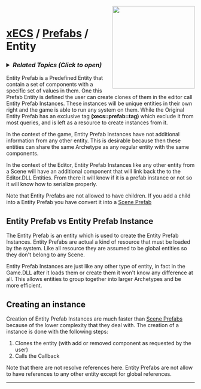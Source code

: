 <img src="https://i.imgur.com/TyjrCTS.jpg" align="right" width="220px" /><br>
# [xECS](xecs.md) / [Prefabs](xecs_prefab.md) / Entity

<h3><details><summary><i><b>Related Topics </b>(Click to open)</i></summary>

* [Component Serialization](xecs_component_serialization.md)
* [Component Properties](xecs_component_properties.md)
* [Component Typedef](xecs_component_typedef.md)
* [Scene entity references](ecs_scene_entity_references.md)
* [Scene Ranges](xecs_scene_ranges.md)
* [Scene file format, details about entities](xecs_scene_serialization_entity.md)
</details></h3>

Entity Prefab is a Predefined Entity that contain a set of components with a specific set of values in them. One this Prefab Entity is defined the user can create clones of them in the editor call Entity Prefab Instances. These instances will be unique entities in their own right and the game is able to run any system on them. While the Original Entity Prefab has an exclusive tag **(xecs::prefab::tag)** which exclude it from most queries, and is left as a resource to create instances from it.

In the context of the game, Entity Prefab Instances have not additional information from any other entity. This is desirable because then these entities can share the same Archetype as any regular entity with the same components. 

In the context of the Editor, Entity Prefab Instances like any other entity from a Scene will have an additional component that will link back the to the Editor.DLL Entities. From there it will know if it is a prefab instance or not so it will know how to serialize properly.

Note that Entity Prefabs are not allowed to have children. If you add a child into a Entity Prefab you have convert it into a [Scene Prefab](xecs_prefab_scene.md)

## Entity Prefab vs Entity Prefab Instance

The Entity Prefab is an entity which is used to create the Entity Prefab Instances. Entity Prefabs are actual a kind of resource that must be loaded by the system. Like all resource they are assumed to be global entities so they don't belong to any Scene. 

Entity Prefab Instances are just like any other type of entity, in fact in the Game.DLL after it loads them or create them it won't know any difference at all. This allows entities to group together into larger Archetypes and be more efficient.

## Creating an instance

Creation of Entity Prefab Instances are much faster than [Scene Prefabs](xecs_prefab_scene.md) because of the lower complexity that they deal with. The creation of a instance is done with the following steps:
1. Clones the entity (with add or removed component as requested by the user)
2. Calls the Callback 

Note that there are not resolve references here. Entity Prefabs are not allow to have references to any other entity except for global references.

---
